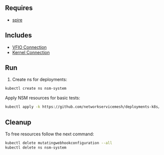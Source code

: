## Requires

- [spire](../spire)

## Includes

- [VFIO Connection](../use-cases/Vfio2Noop)
- [Kernel Connection](../use-cases/SriovKernel2Noop)

## Run

1. Create ns for deployments:
```bash
kubectl create ns nsm-system
```

Apply NSM resources for basic tests:
```bash
kubectl apply -k https://github.com/networkservicemesh/deployments-k8s/examples/sriov?ref=6d9e8f613fe1aa986d800f940701982973b50925
```

## Cleanup

To free resources follow the next command:
```bash
kubectl delete mutatingwebhookconfiguration --all
kubectl delete ns nsm-system
```
